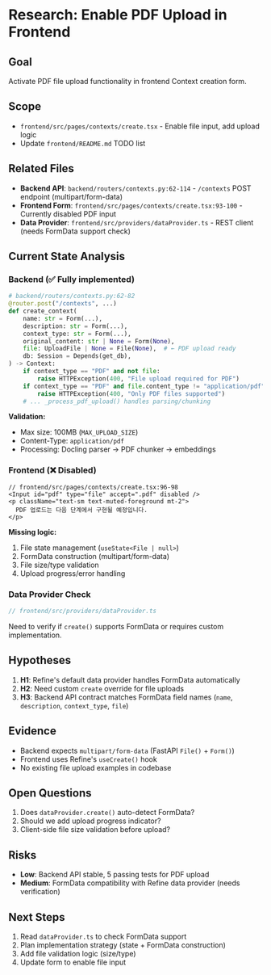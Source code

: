 # Research: Enable PDF Upload in Frontend

## Goal
Activate PDF file upload functionality in frontend Context creation form.

## Scope
- `frontend/src/pages/contexts/create.tsx` - Enable file input, add upload logic
- Update `frontend/README.md` TODO list

## Related Files
- **Backend API**: `backend/routers/contexts.py:62-114` - `/contexts` POST endpoint (multipart/form-data)
- **Frontend Form**: `frontend/src/pages/contexts/create.tsx:93-100` - Currently disabled PDF input
- **Data Provider**: `frontend/src/providers/dataProvider.ts` - REST client (needs FormData support check)

## Current State Analysis

### Backend (✅ Fully implemented)
```python
# backend/routers/contexts.py:62-82
@router.post("/contexts", ...)
def create_context(
    name: str = Form(...),
    description: str = Form(...),
    context_type: str = Form(...),
    original_content: str | None = Form(None),
    file: UploadFile | None = File(None),  # ← PDF upload ready
    db: Session = Depends(get_db),
) -> Context:
    if context_type == "PDF" and not file:
        raise HTTPException(400, "File upload required for PDF")
    if context_type == "PDF" and file.content_type != "application/pdf":
        raise HTTPException(400, "Only PDF files supported")
    # ... _process_pdf_upload() handles parsing/chunking
```

**Validation:**
- Max size: 100MB (`MAX_UPLOAD_SIZE`)
- Content-Type: `application/pdf`
- Processing: Docling parser → PDF chunker → embeddings

### Frontend (❌ Disabled)
```tsx
// frontend/src/pages/contexts/create.tsx:96-98
<Input id="pdf" type="file" accept=".pdf" disabled />
<p className="text-sm text-muted-foreground mt-2">
  PDF 업로드는 다음 단계에서 구현될 예정입니다.
</p>
```

**Missing logic:**
1. File state management (`useState<File | null>`)
2. FormData construction (multipart/form-data)
3. File size/type validation
4. Upload progress/error handling

### Data Provider Check
```typescript
// frontend/src/providers/dataProvider.ts
```
Need to verify if `create()` supports FormData or requires custom implementation.

## Hypotheses
1. **H1**: Refine's default data provider handles FormData automatically
2. **H2**: Need custom `create` override for file uploads
3. **H3**: Backend API contract matches FormData field names (`name`, `description`, `context_type`, `file`)

## Evidence
- Backend expects `multipart/form-data` (FastAPI `File()` + `Form()`)
- Frontend uses Refine's `useCreate()` hook
- No existing file upload examples in codebase

## Open Questions
1. Does `dataProvider.create()` auto-detect FormData?
2. Should we add upload progress indicator?
3. Client-side file size validation before upload?

## Risks
- **Low**: Backend API stable, 5 passing tests for PDF upload
- **Medium**: FormData compatibility with Refine data provider (needs verification)

## Next Steps
1. Read `dataProvider.ts` to check FormData support
2. Plan implementation strategy (state + FormData construction)
3. Add file validation logic (size/type)
4. Update form to enable file input
